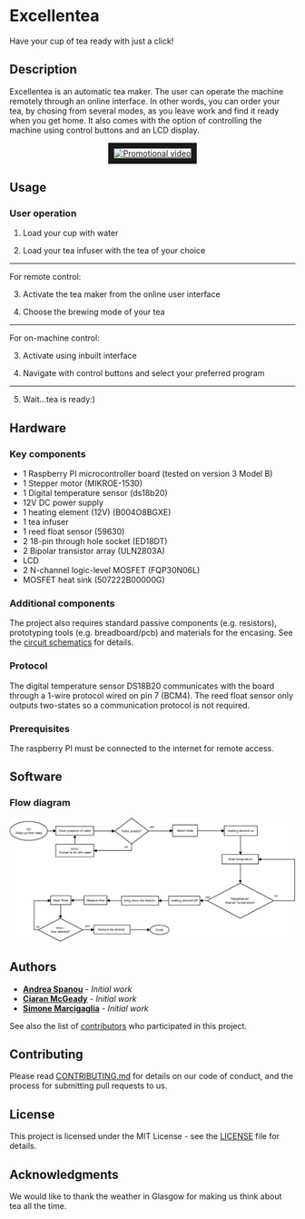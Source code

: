 # Excellentea
Have your cup of tea ready with just a click!

## Description

Excellentea is an automatic tea maker. The user can operate the machine remotely through an online interface. 
In other words, you can order your tea, by chosing from several modes, as you leave work and find it ready when you get home. 
It also comes with the option of  controlling the machine using control buttons and an LCD display.
<p align="center">
<a href="https://www.youtube.com/watch?v=Gr951TFXX7w
" target="_blank"><img src="http://img.youtube.com/vi/Gr951TFXX7w/0.jpg" 
alt="Promotional video" width="360" height="270" border="10" /></a>
</p>

## Usage

### User operation
[//]: # (instruct other people on how to use your project after they’ve installed it)

1. Load your cup with water

2. Load your tea infuser with the tea of your choice
---

For remote control: 

3. Activate the tea maker from the online user interface

4. Choose the brewing mode of your tea
---

For on-machine control: 

3. Activate using inbuilt interface

4. Navigate with control buttons and select your preferred program
---

5. Wait...tea is ready:)


## Hardware

### Key components

- 1 Raspberry PI microcontroller board (tested on version 3 Model B)
- 1 Stepper motor (MIKROE-1530)
- 1 Digital temperature sensor (ds18b20)
- 12V DC power supply 
- 1 heating element (12V) (B004O8BGXE)
- 1 tea infuser 
- 1 reed float sensor (59630)
- 2 18-pin through hole socket (ED18DT)
- 2 Bipolar transistor array (ULN2803A)
- LCD
- 2 N-channel logic-level MOSFET (FQP30N06L)
- MOSFET heat sink (507222B00000G)

### Additional components
The project also requires standard passive components (e.g. resistors), prototyping tools (e.g. breadboard/pcb) and materials for the encasing. See the [circuit schematics](Main.sch) for details. 

### Protocol

The digital temperature sensor DS18B20 communicates with the board through a 1-wire protocol wired on pin 7 (BCM4). The reed float sensor only outputs two-states so a communication protocol is not required. 

### Prerequisites

The raspberry PI must be connected to the internet for remote access.

## Software

### Flow diagram

![Flow Diagram](https://github.com/GlasgowTeam3RTEP/ExcellenTea/blob/master/Program_flow.png?raw=true "Title")

## Authors

* [**Andrea Spanou**](https://github.com/andreaspanou) - *Initial work* 
* [**Ciaran McGeady**](https://github.com/CiaranAnthony) - *Initial work*
* [**Simone Marcigaglia**](https://github.com/SimoneMarcigaglia) - *Initial work*

See also the list of [contributors](https://github.com/GlasgowTeam3RTEP/ExcellenTea/contributors) who participated in this project.

## Contributing

Please read [CONTRIBUTING.md](CONTRIBUTING.md) for details on our code of conduct, and the process for submitting pull requests to us.

## License

This project is licensed under the MIT License - see the [LICENSE](LICENSE) file for details.

## Acknowledgments

We would like to thank the weather in Glasgow for making us think about tea all the time.
